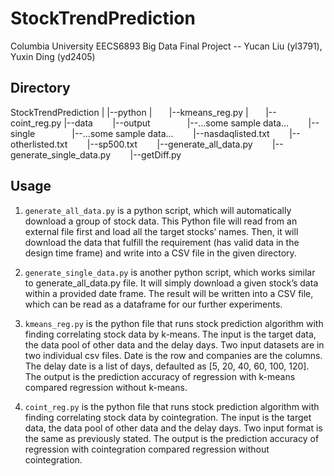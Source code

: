 # StockTrendPrediction
Columbia University EECS6893 Big Data Final Project -- Yucan Liu (yl3791), Yuxin Ding (yd2405)

## Directory
StockTrendPrediction
|
|--python
|&nbsp;&nbsp;&nbsp;&nbsp;&nbsp;&nbsp;&nbsp;|--kmeans_reg.py
|&nbsp;&nbsp;&nbsp;&nbsp;&nbsp;&nbsp;&nbsp;|--coint_reg.py
|--data
&nbsp;&nbsp;&nbsp;&nbsp;&nbsp;&nbsp;&nbsp;|--output
&nbsp;&nbsp;&nbsp;&nbsp;&nbsp;&nbsp;&nbsp;&nbsp;&nbsp;&nbsp;&nbsp;&nbsp;&nbsp;&nbsp;|--...some sample data...
&nbsp;&nbsp;&nbsp;&nbsp;&nbsp;&nbsp;&nbsp;|--single
&nbsp;&nbsp;&nbsp;&nbsp;&nbsp;&nbsp;&nbsp;&nbsp;&nbsp;&nbsp;&nbsp;&nbsp;&nbsp;&nbsp;|--...some sample data...
&nbsp;&nbsp;&nbsp;&nbsp;&nbsp;&nbsp;&nbsp;|--nasdaqlisted.txt
&nbsp;&nbsp;&nbsp;&nbsp;&nbsp;&nbsp;&nbsp;|--otherlisted.txt
&nbsp;&nbsp;&nbsp;&nbsp;&nbsp;&nbsp;&nbsp;|--sp500.txt
&nbsp;&nbsp;&nbsp;&nbsp;&nbsp;&nbsp;&nbsp;|--generate_all_data.py
&nbsp;&nbsp;&nbsp;&nbsp;&nbsp;&nbsp;&nbsp;|--generate_single_data.py
&nbsp;&nbsp;&nbsp;&nbsp;&nbsp;&nbsp;&nbsp;|--getDiff.py

## Usage
1. `generate_all_data.py` is a python script, which will automatically download a group of stock data. This Python file will read from an external file first and load all the target stocks’ names. Then, it will download the data that fulfill the requirement (has valid data in the design time frame) and write into a CSV file in the given directory.

2. `generate_single_data.py` is another python script, which works similar to generate_all_data.py file. It will simply download a given stock’s data within a provided date frame. The result will be written into a CSV file, which can be read as a dataframe for our further experiments.

3. `kmeans_reg.py` is the python file that runs stock prediction algorithm with finding correlating stock data by k-means. The input is the target data, the data pool of other data and the delay days. Two input datasets are in two individual csv files. Date is the row and companies are the columns. The delay date is a list of days, defaulted as [5, 20, 40, 60, 100, 120]. The output is the prediction accuracy of regression with k-means compared regression without k-means.

4. `coint_reg.py` is the python file that runs stock prediction algorithm with finding correlating stock data by cointegration. The input is the target data, the data pool of other data and the delay days. Two input format is the same as previously stated. The output is the prediction accuracy of regression with cointegration compared regression without cointegration.
